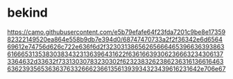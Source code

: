 # bekind 
https://camo.githubusercontent.com/e5b79efafe64f23fda7201c9be8e1735982322149520ea864e558b9db7e394d0/68747470733a2f2f36342e6d656469612e74756d626c722e636f6d2f32303138656265666465396636393863616665313538303834323136396431622f636166393062366632343061373364632d33632f73313030783230302f623238326238623631613661646363623935653636376332666236613561393934323439616231642e706e67
